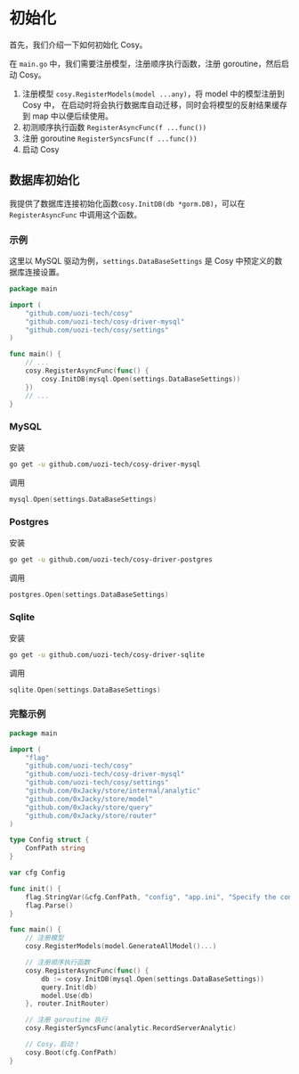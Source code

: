 # 初始化

首先，我们介绍一下如何初始化 Cosy。

在 `main.go` 中，我们需要注册模型，注册顺序执行函数，注册 goroutine，然后启动 Cosy。

1. 注册模型 `cosy.RegisterModels(model ...any)`，将 model 中的模型注册到 Cosy 中，
   在启动时将会执行数据库自动迁移，同时会将模型的反射结果缓存到 map 中以便后续使用。
2. 初测顺序执行函数 `RegisterAsyncFunc(f ...func())`
3. 注册 goroutine `RegisterSyncsFunc(f ...func())`
4. 启动 Cosy

## 数据库初始化

我提供了数据库连接初始化函数`cosy.InitDB(db *gorm.DB)`，可以在 `RegisterAsyncFunc` 中调用这个函数。

### 示例

这里以 MySQL 驱动为例，`settings.DataBaseSettings` 是 Cosy 中预定义的数据库连接设置。

```go
package main

import (
	"github.com/uozi-tech/cosy"
	"github.com/uozi-tech/cosy-driver-mysql"
	"github.com/uozi-tech/cosy/settings"
)

func main() {
	// ...
	cosy.RegisterAsyncFunc(func() {
		cosy.InitDB(mysql.Open(settings.DataBaseSettings))
	})
	// ...
}
```

### MySQL

安装

```bash
go get -u github.com/uozi-tech/cosy-driver-mysql
```

调用

```go
mysql.Open(settings.DataBaseSettings)
```

### Postgres

安装

```bash
go get -u github.com/uozi-tech/cosy-driver-postgres
```

调用

```go
postgres.Open(settings.DataBaseSettings)
```

### Sqlite

安装

```bash
go get -u github.com/uozi-tech/cosy-driver-sqlite
```

调用

```go
sqlite.Open(settings.DataBaseSettings)
```

### 完整示例

```go
package main

import (
	"flag"
	"github.com/uozi-tech/cosy"
	"github.com/uozi-tech/cosy-driver-mysql"
	"github.com/uozi-tech/cosy/settings"
	"github.com/0xJacky/store/internal/analytic"
	"github.com/0xJacky/store/model"
	"github.com/0xJacky/store/query"
	"github.com/0xJacky/store/router"
)

type Config struct {
	ConfPath string
}

var cfg Config

func init() {
	flag.StringVar(&cfg.ConfPath, "config", "app.ini", "Specify the configuration file")
	flag.Parse()
}

func main() {
	// 注册模型
	cosy.RegisterModels(model.GenerateAllModel()...)

	// 注册顺序执行函数
	cosy.RegisterAsyncFunc(func() {
		db := cosy.InitDB(mysql.Open(settings.DataBaseSettings))
		query.Init(db)
		model.Use(db)
	}, router.InitRouter)

	// 注册 goroutine 执行
	cosy.RegisterSyncsFunc(analytic.RecordServerAnalytic)

	// Cosy，启动！
	cosy.Boot(cfg.ConfPath)
}
```

